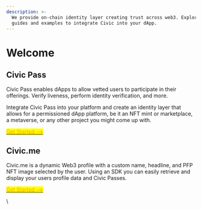 ```yaml
---
description: >-
  We provide on-chain identity layer creating trust across web3. Explore our
  guides and examples to integrate Civic into your dApp.
---
```


# Welcome

## Civic Pass

Civic Pass enables dApps to allow vetted users to participate in their offerings. Verify liveness, perform identity verification, and more.

Integrate Civic Pass into your platform and create an identity layer that allows for a permissioned dApp platform, be it an NFT mint or marketplace, a metaverse, or any other project you might come up with.

<mark style="color:orange;"></mark>[<mark style="color:orange;">Get Started --></mark>](civic-pass/overview/)<mark style="color:orange;"></mark>

## Civic.me

Civic.me is a dynamic Web3 profile with a custom name, headline, and PFP NFT image selected by the user. Using an SDK you can easily retrieve and display your users profile data and Civic Passes.

<mark style="color:orange;"></mark>[<mark style="color:orange;">Get Started --></mark> ](civic-me/civic-me-profile.md)<mark style="color:orange;"></mark>

\
